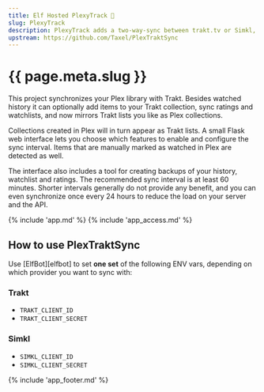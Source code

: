 ```yaml
---
title: Elf Hosted PlexyTrack 🧝
slug: PlexyTrack
description: PlexyTrack adds a two-way-sync between trakt.tv or Simkl, and Plex Media Server
upstream: https://github.com/Taxel/PlexTraktSync
---
```


# {{ page.meta.slug }}

This project synchronizes your Plex library with Trakt. Besides watched history it can optionally add items to your Trakt collection, sync ratings and watchlists, and now mirrors Trakt lists you like as Plex collections. 

Collections created in Plex will in turn appear as Trakt lists. A small Flask web interface lets you choose which features to enable and configure the sync interval. Items that are manually marked as watched in Plex are detected as well.

The interface also includes a tool for creating backups of your history, watchlist and ratings. The recommended sync interval is at least 60 minutes. Shorter intervals generally do not provide any benefit, and you can even synchronize once every 24 hours to reduce the load on your server and the API.

{% include 'app.md' %}
{% include 'app_access.md' %}

## How to use PlexTraktSync

Use [ElfBot][elfbot] to set **one set** of the following ENV vars, depending on which provider you want to sync with:

### Trakt

* `TRAKT_CLIENT_ID`
* `TRAKT_CLIENT_SECRET`

### Simkl

* `SIMKL_CLIENT_ID`
* `SIMKL_CLIENT_SECRET`

{% include 'app_footer.md' %}

